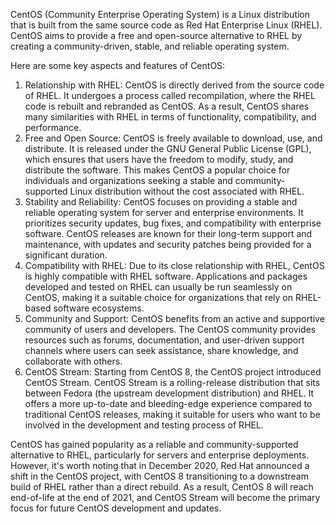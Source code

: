 CentOS (Community Enterprise Operating System) is a Linux distribution that is built from the same source code as Red Hat Enterprise Linux (RHEL). CentOS aims to provide a free and open-source alternative to RHEL by creating a community-driven, stable, and reliable operating system.

Here are some key aspects and features of CentOS:

1. Relationship with RHEL: CentOS is directly derived from the source code of RHEL. It undergoes a process called recompilation, where the RHEL code is rebuilt and rebranded as CentOS. As a result, CentOS shares many similarities with RHEL in terms of functionality, compatibility, and performance.
2. Free and Open Source: CentOS is freely available to download, use, and distribute. It is released under the GNU General Public License (GPL), which ensures that users have the freedom to modify, study, and distribute the software. This makes CentOS a popular choice for individuals and organizations seeking a stable and community-supported Linux distribution without the cost associated with RHEL.
3. Stability and Reliability: CentOS focuses on providing a stable and reliable operating system for server and enterprise environments. It prioritizes security updates, bug fixes, and compatibility with enterprise software. CentOS releases are known for their long-term support and maintenance, with updates and security patches being provided for a significant duration.
4. Compatibility with RHEL: Due to its close relationship with RHEL, CentOS is highly compatible with RHEL software. Applications and packages developed and tested on RHEL can usually be run seamlessly on CentOS, making it a suitable choice for organizations that rely on RHEL-based software ecosystems.
5. Community and Support: CentOS benefits from an active and supportive community of users and developers. The CentOS community provides resources such as forums, documentation, and user-driven support channels where users can seek assistance, share knowledge, and collaborate with others.
6. CentOS Stream: Starting from CentOS 8, the CentOS project introduced CentOS Stream. CentOS Stream is a rolling-release distribution that sits between Fedora (the upstream development distribution) and RHEL. It offers a more up-to-date and bleeding-edge experience compared to traditional CentOS releases, making it suitable for users who want to be involved in the development and testing process of RHEL.

CentOS has gained popularity as a reliable and community-supported alternative to RHEL, particularly for servers and enterprise deployments. However, it's worth noting that in December 2020, Red Hat announced a shift in the CentOS project, with CentOS 8 transitioning to a downstream build of RHEL rather than a direct rebuild. As a result, CentOS 8 will reach end-of-life at the end of 2021, and CentOS Stream will become the primary focus for future CentOS development and updates.